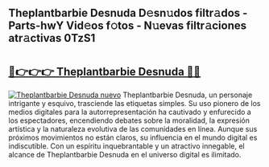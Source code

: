 ## Theplantbarbie Desnuda D𝚎sn𝚞dos filtr𝚊dos - Parts-hwY Vid𝚎os f𝚘tos - N𝚞evas filtr𝚊ciones atr𝚊ctivas 0TzS1

# <h2><a href="http://mbbk2d.tromn.icu/?c=Theplantbarbie+Desnuda">🔗👉👉👉 Theplantbarbie Desnuda 🔗🔗</a></h2>

[![Theplantbarbie Desnuda nuevo](https://i.imgur.com/pEAQMta.gif)](http://mbbk2d.tromn.icu/?c=Theplantbarbie+Desnuda)
Theplantbarbie Desnuda, un personaje intrigante y esquivo, trasciende las etiquetas simples. Su uso pionero de los medios digitales para la autorrepresentación ha cautivado y enfurecido a los espectadores, encendiendo debates sobre la moralidad, la expresión artística y la naturaleza evolutiva de las comunidades en línea. Aunque sus próximos movimientos no están claros, su influencia en el mundo digital es indiscutible. Con un espíritu inquebrantable y un atractivo innegable, el alcance de Theplantbarbie Desnuda en el universo digital es ilimitado.
